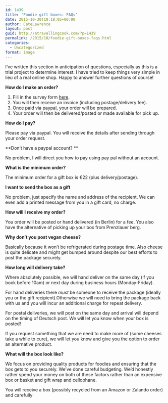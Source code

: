 ```yaml
---
id: 1439
title: 'Foodie gift boxes: FAQs'
date: 2015-10-30T10:18:05+00:00
author: CateLawrence
layout: post
guid: http://atravellingcook.com/?p=1439
permalink: /2015/10/foodie-gift-boxes-faqs.html
categories:
  - Uncategorized
format: image
---
```

I&#8217;ve written this section in anticipation of questions, especially as this is a trial project to determine interest. I have tried to keep things very simple in lieu of a real online shop. Happy to answer further questions of course!

**How do I make an order?**

  1. Fill in the survey form [here](https://docs.google.com/forms/d/1FhpefEhbsJrLObpX4wvk-PI2TlxwhjzPK1OStJnjr8o/viewform).
  2. You will then receive an invoice (including postage/delivery fee).
  3. Once paid via paypal, your order will be prepared.
  4. Your order will then be delivered/posted or made available for pick up.

**How do I pay?**
  
Please pay via paypal. You will receive the details after sending through your order request.

**Don&#8217;t have a paypal account? **
  
No problem, I will direct you how to pay using pay pal without an account.

**What is the minimum order?**
  
The minimum order for a gift box is €22 (plus delivery/postage).

**I want to send the box as a gift**
  
No problem, just specify the name and address of the recipient. We can even add a printed message from you in a gift card, no charge.

**How will I receive my order?**
  
You order will be posted or hand delivered (in Berlin) for a fee. You also have the alternative of picking up your box from Prenzlauer berg.

**Why don&#8217;t you post vegan cheese?**
  
Basically because it won&#8217;t be refrigerated during postage time. Also cheese is quite delicate and might get bumped around despite our best efforts to post the package securely.

**How long will delivery take?**
  
Where absolutely possible, we will hand deliver on the same day (if you book before 10am) or next day during business hours (Monday-Friday).

For hand deliveries there _must_ be someone to receive the package (ideally you or the gift recipient).Otherwise we will need to bring the package back with us and you will incur an additional charge for repeat delivery.

For postal deliveries, we will post on the same day and arrival will depend on the timing of Deutsch post. We will let you know when your box is posted!

If you request something that we are need to make more of (some cheeses take a while to cure), we will let you know and give you the option to order an alternative product.

**What will the box look like?**
  
We focus on providing quality products for foodies and ensuring that the box gets to you securely. We&#8217;ve done careful budgeting. We&#8217;d honestly rather spend your money on both of these factors rather than an expensive box or basket and gift wrap and cellophane.

You will receive a box (possibly recycled from an Amazon or Zalando order) and carefully